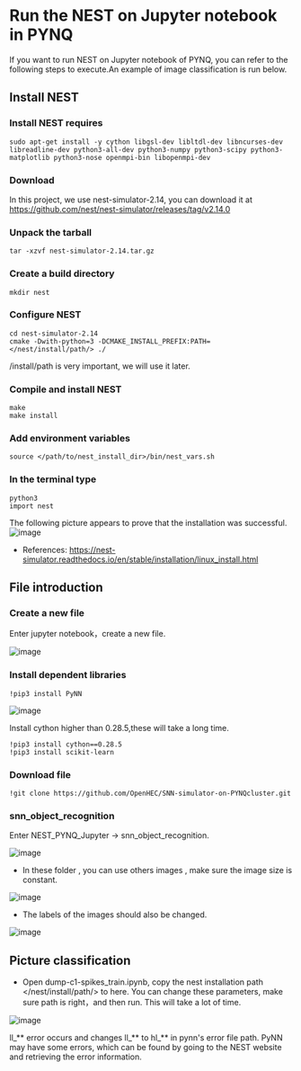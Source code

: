 # Run the NEST on Jupyter notebook in PYNQ
If you want to run NEST on Jupyter notebook of PYNQ, you can refer to the following steps to execute.An example of image classification is run below.
## Install NEST
### Install NEST requires
    sudo apt-get install -y cython libgsl-dev libltdl-dev libncurses-dev libreadline-dev python3-all-dev python3-numpy python3-scipy python3-matplotlib python3-nose openmpi-bin libopenmpi-dev
### Download
In this project, we use nest-simulator-2.14, you can download it at https://github.com/nest/nest-simulator/releases/tag/v2.14.0
### Unpack the tarball
    tar -xzvf nest-simulator-2.14.tar.gz
### Create a build directory
    mkdir nest
### Configure NEST
    cd nest-simulator-2.14 
    cmake -Dwith-python=3 -DCMAKE_INSTALL_PREFIX:PATH=</nest/install/path/> ./
/install/path is very important, we will use it later.
### Compile and install NEST
    make
    make install
### Add environment variables
    source </path/to/nest_install_dir>/bin/nest_vars.sh
### In the terminal type
    python3
    import nest
The following picture appears to prove that the installation was successful.
![image](https://github.com/OpenHEC/SNN-simulator-on-PYNQcluster/blob/master/NEST_PYNQ_Jupyter/image/1.png)
* References: https://nest-simulator.readthedocs.io/en/stable/installation/linux_install.html
## File introduction
### Create a new file
Enter jupyter notebook，create a new file.

![image](https://github.com/OpenHEC/SNN-simulator-on-PYNQcluster/blob/master/NEST_PYNQ_Jupyter/image/2.png)
### Install dependent libraries
    !pip3 install PyNN

![image](https://github.com/OpenHEC/SNN-simulator-on-PYNQcluster/blob/master/NEST_PYNQ_Jupyter/image/3.png)

Install cython higher than 0.28.5,these will take a long time.

    !pip3 install cython==0.28.5
    !pip3 install scikit-learn

### Download file
    !git clone https://github.com/OpenHEC/SNN-simulator-on-PYNQcluster.git
    
### snn_object_recognition
Enter NEST_PYNQ_Jupyter -> snn_object_recognition.

![image](https://github.com/OpenHEC/SNN-simulator-on-PYNQcluster/blob/master/NEST_PYNQ_Jupyter/image/7.png)

* In these folder , you can use others images , make sure the image size is constant.

![image](https://github.com/OpenHEC/SNN-simulator-on-PYNQcluster/blob/master/NEST_PYNQ_Jupyter/image/8.png)

* The labels of the images should also be changed.

![image](https://github.com/OpenHEC/SNN-simulator-on-PYNQcluster/blob/master/NEST_PYNQ_Jupyter/image/9.png)

## Picture classification
* Open dump-c1-spikes_train.ipynb, copy the nest installation path </nest/install/path/> to here. You can change these parameters, make sure path is right，and then run. This will take a lot of time.

![image](https://github.com/OpenHEC/SNN-simulator-on-PYNQcluster/blob/master/NEST_PYNQ_Jupyter/image/10.png)

ll_** error occurs and changes ll_** to hl_** in pynn's error file path. PyNN may have some errors, which can be found by going to the NEST website and retrieving the error information.


